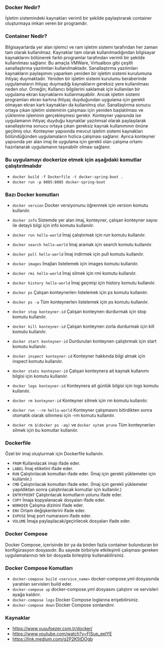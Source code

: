 ### Docker Nedir?
İşletim sistemindeki kaynakları verimli bir şekilde paylaştırarak container oluşturmaya imkan veren bir programdır.

### Container Nedir?
<p>
Bilgisayarlarda yer alan işlemci ve ram işletim sistemi tarafından her zaman tam olarak kullanılmaz.
Kaynaklar tam olarak kullanılmadığından bilgisayar kaynaklarını bölünerek farklı programlar tarafından verimli bir şekilde kullanılması sağlanır.
Bu amaçla VMWare, Virtualbox gibi çeşitli sanallaştırma yazılımları kullanılmaktadır.
Sanallaştırma yazılımları kaynakların paylaşımını yaparken yeniden bir işletim sistemi kurulumuna ihtiyaç duymaktadır.
Yeniden bir işletim sistemi kurulumu beraberinde uygulamaların ihtiyaç duymadığı kaynakların gereksiz yere kullanılması neden olur.
Örneğin; Kullanıcı bilgilerini saklamak için kullanılan bir uygulama ekran kaynaklarını kullanmayabilir.
Ancak işletim sistemi programları ekran kartına ihtiyaç duyduğundan uygulama için gerekli olmayan ekran kartı kaynakları da kullanılmış olur.
Sanallaştırma sonucu ortaya çıkan işletim sisteminin çalışması için yeniden başlatılması ve yüklenme işleminin gerçekleşmesi gerekir.
Konteyner yapısında ise uygulamanın ihtiyaç duyduğu kaynaklar yazılımsal olarak paylaşılarak sanallaştırma sonucu ortaya çıkan gereksiz kaynak kullanımının önüne geçilmiş olur.
Konteyner yapısında mevcut işletim sistemi kaynakları bölündüğünden uygulamaların hızlıca çalışması sağlanır.
Ayrıca konteyner yapısında yer alan imaj ile uygulama için gerekli olan çalışma ortamı hazırlanarak uygulamanın taşınabilir olması sağlanır.
</p>

### Bu uygulamayı dockerize etmek için aşağıdaki komutlar çalıştırılmalıdır
- ```docker build -f Dockerfile -t docker-spring-boot .```
- ```docker run -p 8085:8085 docker-spring-boot```

### Bazı Docker komutları
- ```docker version``` 
Docker versiyonunu öğrenmek için version komutu kullanılır.

- ```docker info``` 
Sistemde yer alan imaj, konteyner, çalışan konteyner sayısı ile detaylı bilgi için info komutu kullanılır.

- ```docker run hello-world``` 
İmaj çalıştırmak için run komutu kullanılır.

- ```docker search hello-world``` 
İmaj aramak için search komutu kullanılır.

- ```docker pull hello-world``` 
İmaj indirmek için pull komutu kullanılır.

- ```docker images``` 
İmajları listelemek için images komutu kullanılır.

- ```docker rmi hello-world``` 
İmaj silmek için rmi komutu kullanılır.

- ```docker history hello-world``` 
İmaj geçmişi için history komutu kullanılır.

- ```docker ps``` 
Çalışan konteynerlerı listelemek için ps komutu kullanılır.

- ```docker ps -a``` 
Tüm konteynerlerı listelemek için ps komutu kullanılır.

- ```docker stop konteyner-id``` 
Çalışan konteynerı durdurmak için stop komutu kullanılır.

- ```docker kill konteyner-id``` 
Çalışan konteynerı zorla durdurmak için kill komutu kullanılır.

- ```docker start konteyner-id``` 
Durdurulan konteynerı çalıştırmak için start komutu kullanılır.

- ```docker inspect konteyner-id``` 
Konteyner hakkında bilgi almak için inspect komutu kullanılır.

- ```docker stats konteyner-id``` 
Çalışan konteynera ait kaynak kullanımı bilgisi için komutu kullanılır.

- ```docker logs konteyner-id```
Konteynera ait günlük bilgisi için logs komutu kullanılır.

- ```docker rm konteyner-id``` 
Konteyner silmek için rm komutu kullanılır.

- ```docker run --rm hello-world``` 
Konteyner çalışmasını bitirdikten sonra otomatik olarak silinmesi için -rm komutu kullanılır.

- ```docker rm $(docker ps -aq)``` ve ```docker sytem prune```
Tüm konteynerları silmek için bu komutlar kullanılır.

### Dockerfile
Özel bir imaj oluşturmak için Dockerfile kullanılır.
- ```FROM``` Kullanılacak imajı ifade eder.
- ```LABEL``` İmaj etiketini ifade eder.
- ```RUN``` Çalıştırılacak komutları ifade eder. (İmaj için gerekli yüklemeler için kullanılır.)
- ```CMD``` Çalıştırılacak komutları ifade eder. (İmaj için gerekli yüklemeler yapıldıktan sonra çalıştırılacak komutlar için kullanılır.)
- ```ENTRYPOINT``` Çalıştırılacak komutların yolunu ifade eder.
- ```COPY``` İmaja kopyalanacak dosyaları ifade eder.
- ```WORKDIR``` Çalışma dizinini ifade eder.
- ```ENV``` Ortam değişkenlerini ifade eder.
- ```EXPOSE``` İmaj port numarasını ifade eder.
- ```VOLUME``` İmaja paylaşılacak/geçirilecek dosyaları ifade eder.

### Docker Compose
Docker Compose, içerisinde bir ya da birden fazla container bulunduran bir konfigürasyon dosyasıdır. 
Bu sayede birbiriyle etkileşimli çalışması gereken uygulamalarınızı tek bir dosyada birleştirip kullanabilirsiniz.

### Docker Compose Komutları
- ```docker-compose build <service_name>``` docker-compose.yml dosyasında yaratılan servisleri build eder.
- ```docker-compose up``` docker-compose.yml dosyasını çalıştırır ve servisleri ayağa kaldırır.
- ```docker-compose logs``` Docker Compose loglarına erişebilirsiniz.
- ```docker-compose down``` Docker Compose sonlandırır.




### Kaynaklar
- https://www.yusufsezer.com.tr/docker/
- https://www.youtube.com/watch?v=FlSup_eelYE
- https://link.medium.com/g2P2K5tDOgb